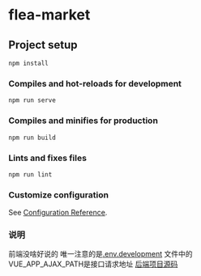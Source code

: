 # flea-market

## Project setup

```
npm install
```

### Compiles and hot-reloads for development

```
npm run serve
```

### Compiles and minifies for production

```
npm run build
```

### Lints and fixes files

```
npm run lint
```

### Customize configuration

See [Configuration Reference](https://cli.vuejs.org/config/).

### 说明

前端没啥好说的 唯一注意的是[.env.development](.env.development) 文件中的VUE_APP_AJAX_PATH是接口请求地址
[后端项目源码](https://gitee.com/I5pyx55CG5ri4/FleaMarket)

